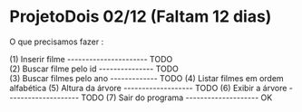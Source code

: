 # ProjetoDois  02/12 (Faltam 12 dias)

O que precisamos fazer :

<div>(1) Inserir filme ---------------------- TODO</div>
<div>(2) Buscar filme pelo id --------------- TODO</div>
(3) Buscar filmes pelo ano ------------- TODO
(4) Listar filmes em ordem alfabética
(5) Altura da árvore ------------------- TODO
(6) Exibir a árvore -------------------- TODO
(7) Sair do programa -------------------- OK
